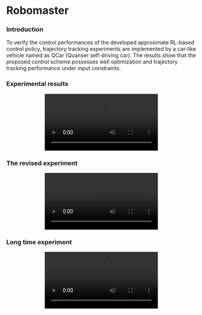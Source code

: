 # Robomaster
### Introduction
To verify the control performances of the developed approximate RL-based control policy, trajectory tracking experiments are implemented by a car-like vehicle named as QCar (Quanser self-driving car). The results show that the proposed control scheme possesses well optimization and trajectory tracking performance under input constraints.

### Experimental results
<div align=center>
<video src=""></video>
</div>

### The revised experiment
<div align=center>
<video src=""></video>
</div>

### Long time experiment
<div align=center>
<video src=""></video>
</div>


